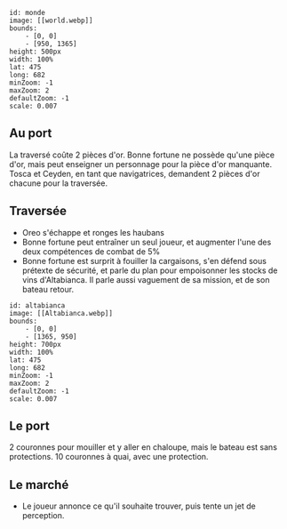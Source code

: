 ```leaflet
id: monde
image: [[world.webp]]
bounds:
    - [0, 0]
    - [950, 1365]
height: 500px
width: 100%
lat: 475
long: 682
minZoom: -1
maxZoom: 2
defaultZoom: -1
scale: 0.007
```

## Au port

La traversé coûte 2 pièces d'or.
Bonne fortune ne possède qu'une pièce d'or, mais peut enseigner un personnage pour la pièce d'or manquante.
Tosca et Ceyden, en tant que navigatrices, demandent 2 pièces d'or chacune pour la traversée.

## Traversée

- Oreo s'échappe et ronges les haubans
- Bonne fortune peut entraîner un seul joueur, et augmenter l'une des deux compétences de combat de 5%
- Bonne fortune est surprit à fouiller la cargaisons, s'en défend sous prétexte de sécurité, et parle du plan pour empoisonner les stocks de vins d'Altabianca. Il parle aussi vaguement de sa mission, et de son bateau retour.

```leaflet
id: altabianca
image: [[Altabianca.webp]]
bounds:
    - [0, 0]
    - [1365, 950]
height: 700px
width: 100%
lat: 475
long: 682
minZoom: -1
maxZoom: 2
defaultZoom: -1
scale: 0.007
```

## Le port

2 couronnes pour mouiller et y aller en chaloupe, mais le bateau est sans protections.
10 couronnes à quai, avec une protection.

## Le marché

- Le joueur annonce ce qu'il souhaite trouver, puis tente un jet de perception.

